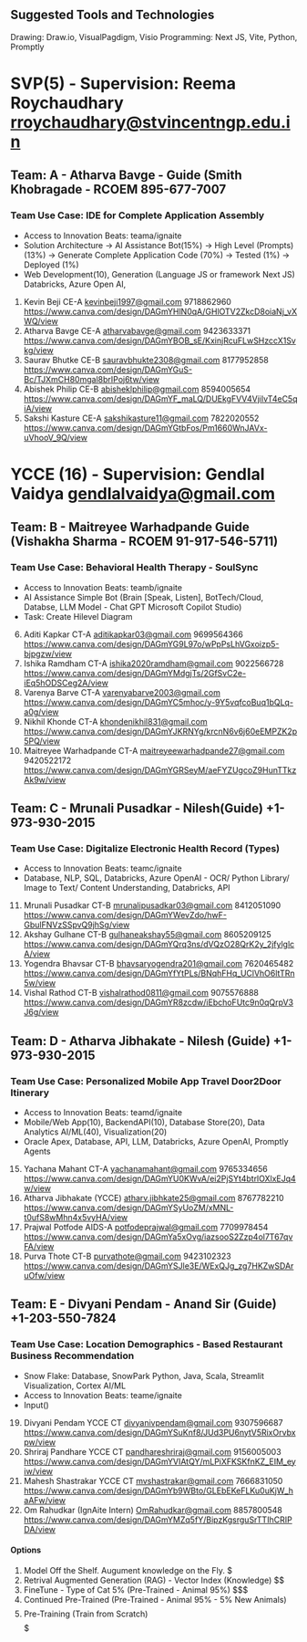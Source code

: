 ## Suggested Tools and Technologies
Drawing: Draw.io, VisualPagdigm, Visio
Programming: Next JS, Vite, Python, Promptly


# SVP(5) - Supervision: Reema Roychaudhary rroychaudhary@stvincentngp.edu.in
## Team: A - Atharva Bavge - Guide (Smith Khobragade - RCOEM 895-677-7007 
### Team Use Case: IDE for Complete Application Assembly
- Access to Innovation Beats: teama/ignaite
- Solution Architecture -> AI Assistance Bot(15%) -> High Level (Prompts)(13%) -> Generate Complete Application Code (70%) -> Tested (1%) -> Deployed (1%)
- Web Development(10), Generation (Language JS or framework Next JS) Databricks, Azure Open AI, 
1. Kevin Beji CE-A kevinbeji1997@gmail.com 9718862960 https://www.canva.com/design/DAGmYHlN0qA/GHlOTV2ZkcD8oiaNj_vXWQ/view
2. Atharva Bavge CE-A atharvabavge@gmail.com 9423633371 https://www.canva.com/design/DAGmYBOB_sE/KxinjRcuFLwSHzccX1Svkg/view
3. Saurav Bhutke CE-B sauravbhukte2308@gmail.com 8177952858 https://www.canva.com/design/DAGmYGuS-Bc/TJXmCH80mgal8brIPoj6tw/view
4. Abishek Philip CE-B abisheklphilip@gmail.com 8594005654 https://www.canva.com/design/DAGmYF_maLQ/DUEkgFVV4VjilvT4eC5qiA/view
5. Sakshi Kasture CE-A sakshikasture11@gmail.com 7822020552 https://www.canva.com/design/DAGmYGtbFos/Pm1660WnJAVx-uVhooV_9Q/view

# YCCE (16) - Supervision: Gendlal Vaidya gendlalvaidya@gmail.com
## Team: B - Maitreyee Warhadpande Guide (Vishakha Sharma - RCOEM 91-917-546-5711)
### Team Use Case: Behavioral Health Therapy - SoulSync
- Access to Innovation Beats: teamb/ignaite
- AI Assistance Simple Bot (Brain [Speak, Listen], BotTech/Cloud, Databse, LLM Model - Chat GPT Microsoft Copilot Studio)
- Task: Create Hilevel Diagram
6. Aditi Kapkar CT-A 	aditikapkar03@gmail.com 9699564366 https://www.canva.com/design/DAGmYG9L97o/wPpPsLhVGxoizp5-bjpgzw/view
7. Ishika Ramdham 	CT-A 	ishika2020ramdham@gmail.com	9022566728 https://www.canva.com/design/DAGmYMdgjTs/2GfSvC2e-iEq5hODSCeg2A/view
8. Varenya Barve CT-A  varenyabarve2003@gmail.com https://www.canva.com/design/DAGmYC5mhoc/y-9Y5vqfcoBuq1bQLq-a0g/view
9. Nikhil Khonde CT-A  khondenikhil831@gmail.com https://www.canva.com/design/DAGmYJKRNYg/krcnN6v6j60eEMPZK2p5PQ/view
10. Maitreyee Warhadpande CT-A maitreyeewarhadpande27@gmail.com 9420522172 https://www.canva.com/design/DAGmYGRSeyM/aeFYZUgcoZ9HunTTkzAk9w/view

## Team: C - Mrunali Pusadkar - Nilesh(Guide) +1-973-930-2015
### Team Use Case: Digitalize Electronic Health Record (Types)
- Access to Innovation Beats: teamc/ignaite
- Database, NLP, SQL, Databricks, Azure OpenAI - OCR/ Python Library/ Image to Text/ Content Understanding, Databricks, API
11. Mrunali Pusadkar CT-B	mrunalipusadkar03@gmail.com	8412051090 https://www.canva.com/design/DAGmYWevZdo/hwF-GbulFNVzSSpvQ9jhSg/view
12. Akshay Gulhane CT-B	gulhaneakshay55@gmail.com	8605209125 https://www.canva.com/design/DAGmYQrq3ns/dVQzO28QrK2y_2jfylglcA/view
13. Yogendra Bhavsar	CT-B	bhavsaryogendra201@gmail.com	7620465482 https://www.canva.com/design/DAGmYfYtPLs/BNqhFHq_UClVhO6ltTRn5w/view
14. Vishal Rathod CT-B	vishalrathod0811@gmail.com	9075576888 https://www.canva.com/design/DAGmYR8zcdw/iEbchoFUtc9n0qQrpV3J6g/view

## Team: D - Atharva Jibhakate - Nilesh (Guide) +1-973-930-2015
### Team Use Case: Personalized Mobile App Travel Door2Door Itinerary
- Access to Innovation Beats: teamd/ignaite
- Mobile/Web App(10), BackendAPI(10), Database Store(20), Data Analytics AI/ML(40), Visualization(20)
- Oracle Apex, Database, API, LLM, Databricks, Azure OpenAI, Promptly Agents
15. Yachana Mahant CT-A  yachanamahant@gmail.com	9765334656 https://www.canva.com/design/DAGmYU0KWvA/ei2PjSYt4btrlOXlxEJq4w/view
16. Atharva Jibhakate (YCCE) atharv.jibhkate25@gmail.com 8767782210 https://www.canva.com/design/DAGmYSyUoZM/xMNL-t0ufS8wMhn4x5vyHA/view
17. Prajwal Potfode	AIDS-A	potfodeprajwal@gmail.com	7709978454 https://www.canva.com/design/DAGmYa5xOvg/iazsooS2Zzp4ol7T67qvFA/view
18. Purva Thote	CT-B	purvathote@gmail.com 9423102323 https://www.canva.com/design/DAGmYSJle3E/WExQJg_zg7HKZwSDAruOfw/view

## Team: E - Divyani Pendam - Anand Sir (Guide) +1-203-550-7824
### Team Use Case: Location Demographics - Based Restaurant Business Recommendation
- Snow Flake: Database, SnowPark Python, Java, Scala, Streamlit Visualization, Cortex AI/ML
- Access to Innovation Beats: teame/ignaite
- Input()
19. Divyani Pendam YCCE CT divyanivpendam@gmail.com 9307596687 https://www.canva.com/design/DAGmYSuKnf8/JUd3PU6nytV5RixOrvbxpw/view
20. Shriraj Pandhare YCCE CT pandhareshriraj@gmail.com 9156005003 https://www.canva.com/design/DAGmYVIAtQY/mLPiXFKSKfnKZ_EIM_eyiw/view
21. Mahesh Shastrakar YCCE CT mvshastrakar@gmail.com 7666831050 https://www.canva.com/design/DAGmYb9WBto/GLEbEKeFLKu0uKjW_haAFw/view
22. Om Rahudkar (IgnAite Intern) OmRahudkar@gmail.com 8857800548 https://www.canva.com/design/DAGmYMZq5fY/BipzKgsrguSrTTIhCRIPDA/view

#### Options
1) Model Off the Shelf. Augument knowledge on the Fly. $
2) Retrival Augmented Generation (RAG) - Vector Index (Knowledge) $$
3) FineTune - Type of Cat 5% (Pre-Trained - Animal 95%) $$$
4) Continued Pre-Trained (Pre-Trained - Animal 95% - 5% New Animals) $$$$
5) Pre-Training (Train from Scratch) $$$$$
